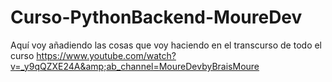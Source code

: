 # Curso-PythonBackend-MoureDev
Aquí voy añadiendo las cosas que voy haciendo en el transcurso de todo el curso https://www.youtube.com/watch?v=_y9qQZXE24A&amp;ab_channel=MoureDevbyBraisMoure

